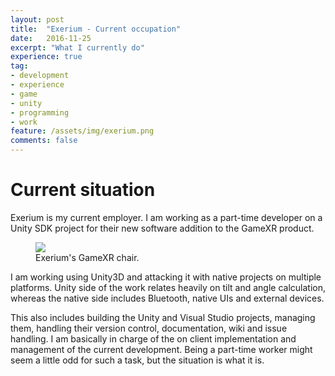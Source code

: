 ```yaml
---
layout: post
title:  "Exerium - Current occupation"
date:   2016-11-25
excerpt: "What I currently do"
experience: true
tag:
- development 
- experience
- game
- unity
- programming
- work
feature: /assets/img/exerium.png
comments: false
---
```


# Current situation

Exerium is my current employer. I am working as a part-time developer on a Unity SDK project for their new software addition to the GameXR product.

<figure class="half">
	<img src="{{ site.gamexr }}">
	<figcaption>Exerium's GameXR chair.</figcaption>
</figure>

I am working using Unity3D and attacking it with native projects on multiple platforms. Unity side of the work relates heavily on tilt and angle calculation, whereas the native side includes Bluetooth, native UIs and external devices.

This also includes building the Unity and Visual Studio projects, managing them, handling their version control, documentation, wiki and issue handling. I am basically in charge of the on client implementation and management of the current development. Being a part-time worker might seem a little odd for such a task, but the situation is what it is.